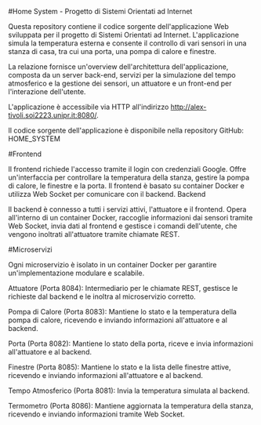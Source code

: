 #Home System - Progetto di Sistemi Orientati ad Internet

Questa repository contiene il codice sorgente dell'applicazione Web sviluppata per il progetto di Sistemi Orientati ad Internet. L'applicazione simula la temperatura esterna e consente il controllo di vari sensori in una stanza di casa, tra cui una porta, una pompa di calore e finestre.

La relazione fornisce un'overview dell'architettura dell'applicazione, composta da un server back-end, servizi per la simulazione del tempo atmosferico e la gestione dei sensori, un attuatore e un front-end per l'interazione dell'utente.

L'applicazione è accessibile via HTTP all'indirizzo http://alex-tivoli.soi2223.unipr.it:8080/.

Il codice sorgente dell'applicazione è disponibile nella repository GitHub: HOME_SYSTEM

#Frontend 

Il frontend richiede l'accesso tramite il login con credenziali Google. Offre un'interfaccia per controllare la temperatura della stanza, gestire la pompa di calore, le finestre e la porta. Il frontend è basato su container Docker e utilizza Web Socket per comunicare con il backend.
Backend 

Il backend è connesso a tutti i servizi attivi, l'attuatore e il frontend. Opera all'interno di un container Docker, raccoglie informazioni dai sensori tramite Web Socket, invia dati al frontend e gestisce i comandi dell'utente, che vengono inoltrati all'attuatore tramite chiamate REST.

#Microservizi 

Ogni microservizio è isolato in un container Docker per garantire un'implementazione modulare e scalabile.

Attuatore (Porta 8084): Intermediario per le chiamate REST, gestisce le richieste dal backend e le inoltra al microservizio corretto.

Pompa di Calore (Porta 8083): Mantiene lo stato e la temperatura della pompa di calore, ricevendo e inviando informazioni all'attuatore e al backend.

Porta (Porta 8082): Mantiene lo stato della porta, riceve e invia informazioni all'attuatore e al backend.

Finestre (Porta 8085): Mantiene lo stato e la lista delle finestre attive, ricevendo e inviando informazioni all'attuatore e al backend.

Tempo Atmosferico (Porta 8081): Invia la temperatura simulata al backend.

Termometro (Porta 8086): Mantiene aggiornata la temperatura della stanza, ricevendo e inviando informazioni tramite Web Socket.